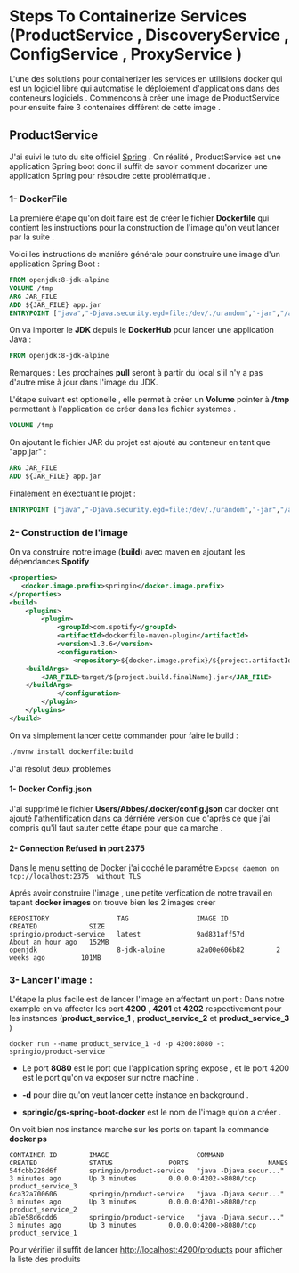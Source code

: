 # Steps To Containerize Services (ProductService , DiscoveryService , ConfigService , ProxyService )

L'une des solutions pour containerizer les services en utilisions docker qui est un logiciel libre 
qui automatise le déploiement d'applications dans des conteneurs logiciels .
Commencons à créer une image de ProductService pour ensuite faire 3 contenaires différent de cette image .  

## ProductService
J'ai suivi le tuto du site officiel [Spring](https://spring.io/guides/gs/spring-boot-docker/) . On réalité , ProductService est une application Spring boot donc il suffit de savoir comment docarizer 
une application Spring pour résoudre cette problématique .

### 1- DockerFile
La premiére étape qu'on doit faire est de créer le fichier **Dockerfile** qui contient les instructions 
pour la construction de l'image qu'on veut lancer par la suite .

Voici les instructions de maniére générale pour construire une image d'un application Spring Boot : 

```Dockerfile
FROM openjdk:8-jdk-alpine
VOLUME /tmp
ARG JAR_FILE
ADD ${JAR_FILE} app.jar
ENTRYPOINT ["java","-Djava.security.egd=file:/dev/./urandom","-jar","/app.jar"]
```

On va importer le **JDK** depuis le **DockerHub** pour lancer une application Java : 

```Dockerfile
FROM openjdk:8-jdk-alpine
```

Remarques : Les prochaines **pull** seront à partir du local s'il n'y a pas d'autre mise à jour dans l'image du JDK.

L'étape suivant est optionelle , elle permet à créer un **Volume** pointer à **/tmp** permettant
à l'application de créer dans les fichier systémes . 

```Dockerfile
VOLUME /tmp
```

On ajoutant le fichier JAR du projet est ajouté au conteneur en tant que "app.jar" :

```Dockerfile
ARG JAR_FILE
ADD ${JAR_FILE} app.jar
```

Finalement en éxectuant le projet : 

```Dockerfile 
ENTRYPOINT ["java","-Djava.security.egd=file:/dev/./urandom","-jar","/app.jar"]
```

### 2- Construction de l'image 

On va construire notre image (**build**) avec maven en ajoutant les dépendances **Spotify**

```pom.xml
<properties>
   <docker.image.prefix>springio</docker.image.prefix>
</properties>
<build>
    <plugins>
        <plugin>
            <groupId>com.spotify</groupId>
            <artifactId>dockerfile-maven-plugin</artifactId>
            <version>1.3.6</version>
            <configuration>
                <repository>${docker.image.prefix}/${project.artifactId}</repository>
	<buildArgs>
		<JAR_FILE>target/${project.build.finalName}.jar</JAR_FILE>
	</buildArgs>
            </configuration>
        </plugin>
    </plugins>
</build>
```

On va simplement lancer cette commander pour faire le build : 

```bash
./mvnw install dockerfile:build
```

J'ai résolut deux problémes 
#### 1- Docker Config.json
J'ai supprimé le fichier **Users/Abbes/.docker/config.json** car docker ont ajouté l'athentification dans ca dérniére version que
d'aprés ce que j'ai compris qu'il faut sauter cette étape pour que ca marche .
#### 2- Connection Refused in port 2375 
Dans le menu setting de Docker j'ai coché le paramétre ``Expose daemon on tcp://localhost:2375  without TLS``


Aprés avoir construire l'image , une petite verfication de notre travail en tapant **docker images** on trouve bien les 2 images créer
```docker
REPOSITORY                 TAG                 IMAGE ID            CREATED             SIZE
springio/product-service   latest              9ad831aff57d        About an hour ago   152MB
openjdk                    8-jdk-alpine        a2a00e606b82        2 weeks ago         101MB
```

### 3- Lancer l'image : 

L'étape la plus facile est de lancer l'image en affectant un port : 
Dans notre example en va affecter les port **4200** , **4201** et **4202** respectivement pour les instances (**product_service_1** ,
**product_service_2** et **product_service_3** )

```docker
docker run --name product_service_1 -d -p 4200:8080 -t springio/product-service
```

* Le port **8080** est le port que l'application spring expose , et le port 4200 est le port qu'on va exposer sur notre machine .

* **-d** pour dire qu'on veut lancer cette instance en background . 

* **springio/gs-spring-boot-docker** est le nom de l'image qu'on a créer . 

On voit bien nos instance marche sur les ports on tapant la commande **docker ps**
```
CONTAINER ID        IMAGE                      COMMAND                  CREATED             STATUS              PORTS                    NAMES
54fcbb228d6f        springio/product-service   "java -Djava.secur..."   3 minutes ago       Up 3 minutes        0.0.0.0:4202->8080/tcp   product_service_3
6ca32a700606        springio/product-service   "java -Djava.secur..."   3 minutes ago       Up 3 minutes        0.0.0.0:4201->8080/tcp   product_service_2
ab7e58d6cdd6        springio/product-service   "java -Djava.secur..."   3 minutes ago       Up 3 minutes        0.0.0.0:4200->8080/tcp   product_service_1
```

Pour vérifier il suffit de lancer [http://localhost:4200/products](http://localhost:4200/products) pour afficher la liste des produits


